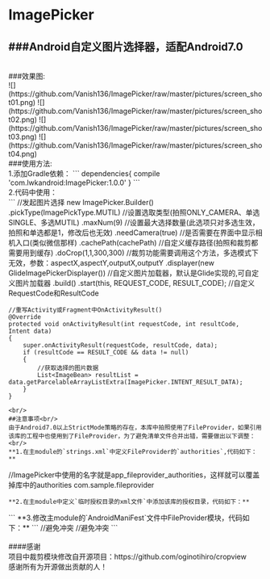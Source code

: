 # ImagePicker

###Android自定义图片选择器，适配Android7.0
----
<br/>
###效果图:<br/>
![](https://github.com/Vanish136/ImagePicker/raw/master/pictures/screen_shot01.png)
![](https://github.com/Vanish136/ImagePicker/raw/master/pictures/screen_shot02.png)
![](https://github.com/Vanish136/ImagePicker/raw/master/pictures/screen_shot03.png)
![](https://github.com/Vanish136/ImagePicker/raw/master/pictures/screen_shot04.png)
<br/>
###使用方法:<br/>
1.添加Gradle依赖：
```
dependencies{
         compile 'com.lwkandroid:ImagePicker:1.0.0'
    }
```
<br/>
2.代码中使用：<br/>
```
    //发起图片选择
    new ImagePicker.Builder()
                   .pickType(ImagePickType.MUTIL) //设置选取类型(拍照ONLY_CAMERA、单选SINGLE、多选MUTIL)
                   .maxNum(9) //设置最大选择数量(此选项只对多选生效，拍照和单选都是1，修改后也无效)
                   .needCamera(true) //是否需要在界面中显示相机入口(类似微信那样)
                   .cachePath(cachePath) //自定义缓存路径(拍照和裁剪都需要用到缓存)
                   .doCrop(1,1,300,300) //裁剪功能需要调用这个方法，多选模式下无效，参数：aspectX,aspectY,outputX,outputY
                   .displayer(new GlideImagePickerDisplayer()) //自定义图片加载器，默认是Glide实现的,可自定义图片加载器
                   .build()
                   .start(this, REQUEST_CODE, RESULT_CODE); //自定义RequestCode和ResultCode

    //重写Activity或Fragment中OnActivityResult()
    @Override
    protected void onActivityResult(int requestCode, int resultCode, Intent data)
    {
        super.onActivityResult(requestCode, resultCode, data);
        if (resultCode == RESULT_CODE && data != null)
        {
            //获取选择的图片数据
            List<ImageBean> resultList = data.getParcelableArrayListExtra(ImagePicker.INTENT_RESULT_DATA);
        }
    }
```
<br/>
##注意事项<br/>
由于Android7.0以上StrictMode策略的存在，本库中拍照使用了FileProvider，如果引用该库的工程中也使用到了FileProvider，为了避免清单文件合并出错，需要做出以下调整：<br/>
**1.在主module的`strings.xml`中定义FileProvider的`authorities`,代码如下：**
```
//ImagePicker中使用的名字就是app_fileprovider_authorities，这样就可以覆盖掉库中的authorities
<string name="app_fileprovider_authorities">com.sample.fileprovider</string>
```
**2.在主module中定义`临时授权目录的xml文件`中添加该库的授权目录，代码如下：**
```
<paths>
    <external-path
        name="imagepicker"
        path=""/>
</paths>
```
**3.修改主module的`AndroidManiFest`文件中FileProvider模块，代码如下：**
```
<provider
      android:name="android.support.v4.content.FileProvider"
      android:authorities="@string/app_fileprovider_authorities"
      android:exported="false"
      android:grantUriPermissions="true"
      tools:replace="android:authorities"> //避免冲突
      <meta-data
          android:name="android.support.FILE_PROVIDER_PATHS"
          android:resource="@xml/fileprovider_path"
          tools:replace="android:resource"/> //避免冲突
</provider>
```
<br/>
<br/>
####感谢<br/>
项目中裁剪模块修改自开源项目：https://github.com/oginotihiro/cropview<br/>
感谢所有为开源做出贡献的人！







